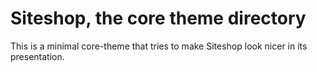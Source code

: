Siteshop, the core theme directory
===============================

This is a minimal core-theme that tries to make Siteshop look nicer in its presentation.
